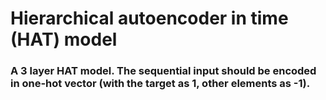# Hierarchical autoencoder in time (HAT) model
### A 3 layer HAT model. The sequential input should be encoded in one-hot vector (with the target as 1, other elements as -1). 
